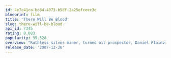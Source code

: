 ```yaml
---
id: 4e7c41ca-bd84-4373-b5df-2a25efceec3e
blueprint: film
title: 'There Will Be Blood'
slug: there-will-be-blood
api_id: 7345
rating: 8.083
popularity: 35.528
overview: "Ruthless silver miner, turned oil prospector, Daniel Plainview, moves to oil-rich California. Using his son to project a trustworthy, family-man image, Plainview cons local landowners into selling him their valuable properties for a pittance. However, local preacher Eli Sunday suspects Plainview's motives and intentions, starting a slow-burning feud that threatens both their lives."
release_date: '2007-12-26'
---
```

